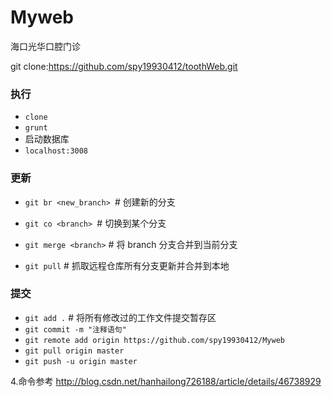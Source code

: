 # Myweb

海口光华口腔门诊

git clone:https://github.com/spy19930412/toothWeb.git

### 执行

* `clone`
* `grunt`
* 启动数据库
* `localhost:3008`


### 更新
* `git br <new_branch> `# 创建新的分支
* `git co <branch> `# 切换到某个分支
* `git merge <branch>` # 将 branch 分支合并到当前分支

* `git pull` # 抓取远程仓库所有分支更新并合并到本地


### 提交
* `git add .` # 将所有修改过的工作文件提交暂存区
* `git commit -m "注释语句"`
* `git remote add origin https://github.com/spy19930412/Myweb`
* `git pull origin master`
* `git push -u origin master`

4.命令参考
http://blog.csdn.net/hanhailong726188/article/details/46738929

